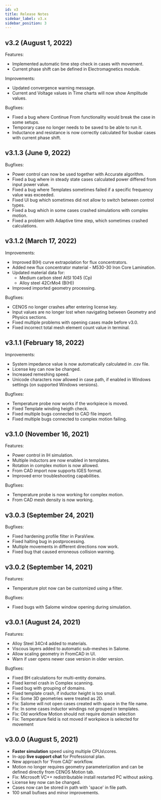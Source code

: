 ```yaml
---
id: v3
title: Release Notes
sidebar_label: v3.x
sidebar_position: 3
---
```


## v3.2 (August 1, 2022)

Features:

* Implemented automatic time step check in cases with movement.
* Current phase shift can be defined in Electromagnetics module.

Improvements:

* Updated convergence warning message.
* Current and Voltage values in Time charts will now show Amplitude values.

Bugfixes:

* Fixed a bug where Continue From functionality would break the case in some setups.
* Temporary case no longer needs to be saved to be able to run it.
* Inductance and resistance is now correctly calculated for busbar cases with current phase shift.

## v3.1.3 (June 9, 2022)

Bugfixes:

* Power control can now be used together with Accurate algorithm.
* Fixed a bug where in steady state cases calculated power differed from input power value.
* Fixed a bug where Templates sometimes failed if a specific frequency value was exceeded.
* Fixed UI bug which sometimes did not allow to switch between control types.
* Fixed a bug which in some cases crashed simulations with complex motion.
* Fixed a problem with Adaptive time step, which sometimes crashed calculations.

## v3.1.2 (March 17, 2022)

Improvements:

* Improved B(H) curve extrapolation for flux concentrators.
* Added new flux concentrator material - M530-30 Iron Core Lamination.
* Updated material data for:
    - Medium carbon steel AISI 1045 (Cp)
    - Alloy steel 42CrMo4 (B(H))
* Improved imported geometry processing.

Bugfixes:

* CENOS no longer crashes after entering license key.
* Input values are no longer lost when navigating between Geometry and Physics sections.
* Fixed multiple problems with opening cases made before v3.0.
* Fixed incorrect total mesh element count value in terminal.

## v3.1.1 (February 18, 2022)

Improvements:

* System impedance value is now automatically calculated in .csv file.
* License key can now be changed.
* Increased remeshing speed.
* Unicode characters now allowed in case path, if enabled in Windows settings (on supported Windows versions).

Bugfixes:

* Temperature probe now works if the workpiece is moved.
* Fixed Template winding heigth check.
* Fixed multiple bugs connected to CAD file import.
* Fixed multiple bugs connected to complex motion failing.

## v3.1.0 (November 16, 2021)

Features:

* Power control in IH simulation.
* Multiple inductors are now enabled in templates.
* Rotation in complex motion is now allowed.
* From CAD import now supports IGES format.
* Improved error troubleshooting capabilities.

Bugfixes:

* Temperature probe is now working for complex motion.
* From CAD mesh density is now working.

## v3.0.3 (September 24, 2021)

Bugfixes:

* Fixed hardening profile filter in ParaView.
* Fixed halting bug in postprocessing.
* Multiple movements in different directions now work.
* Fixed bug that caused erroneous collision warning.


## v3.0.2 (September 14, 2021)

Features:

* Temperature plot now can be customized using a filter.

Bugfixes:

* Fixed bugs with Salome window opening during simulation.


## v3.0.1 (August 24, 2021)

Features:

* Alloy Steel 34Cr4 added to materials.
* Viscous layers added to automatic sub-meshes in Salome.
* Allow scaling geometry in FromCAD in UI.
* Warn if user opens newer case version in older version.

Bugfixes:

* Fixed BH calculations for multi-entity domains.
* Fixed kernel crash in Complex scanning.
* Fixed bug with grouping of domains.
* Fixed template crash, if inductor height is too small.
* Fix: Some 3D geometries were treated as 2D.
* Fix: Salome will not open cases created with space in the file name.
* Fix: In some cases inductor windings not grouped in templates.
* Fix: Old workflow Motion should not require domain selection
* Fix: Temperature field is not moved if workpiece is selected for movement

## v3.0.0 (August 5, 2021)

* **Faster simulation** speed using multiple CPUs\cores.
* In-app **live support chat** for Professional plan.
* New approach for 'From CAD' workflow.
* Motion no longer requires geometry parameterization and can be defined directly from CENOS Motion tab.
* Fix: Microsoft VC++ redistributable install restarted PC without asking.
* License key now can be changed.
* Cases now can be stored in path with 'space' in file path.
* 100 small bufixes and minor improvements.
